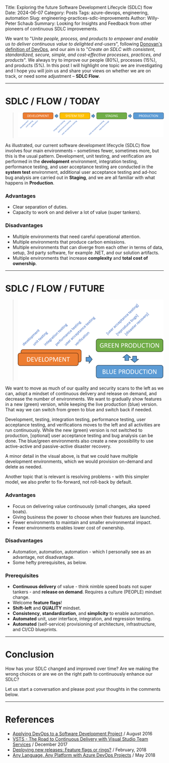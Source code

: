 Title: Exploring the future Software Development Lifecycle (SDLC) flow
Date: 2024-06-07
Category: Posts 
Tags: azure-devops, engineering, automation
Slug: engineering-practices-sdlc-improvements
Author: Willy-Peter Schaub
Summary: Looking for Insights and Feedback from other pioneers of continuous SDLC improvements.

We want to "_Unite people, process, and products to empower and enable us to deliver continuous value to delighted end-users_", following [Donovan's definition of DevOps](https://www.donovanbrown.com/post/what-is-devops), and our aim is to "_Create an SDLC with consistent, standardized, secure, simple, and cost-effective processes, practices, and products_". We always try to improve our people (80%), processes (15%), and products (5%). In this post I will highlight one topic we are investigating and I hope you will join us and share your views on whether we are on track, or need some adjustment – **SDLC Flow**.

---

# SDLC / FLOW / TODAY

> ![Today's SDLC](../images/engineering-practices-sdlc-improvements-1.png) 

As illustrated, our current software development lifecycle (SDLC) flow involves four main environments – sometimes fewer, sometimes more, but this is the usual pattern. Development, unit testing, and verification are performed in the **development** environment, integration testing, performance testing, and user acceptance testing are conducted in the **system test** environment, additional user acceptance testing and ad-hoc bug analysis are carried out in **Staging**, and we are all familiar with what happens in **Production**.  

### Advantages

- Clear separation of duties.
- Capacity to work on and deliver a lot of value (super tankers).

### Disadvantages

- Multiple environments that need careful operational attention.
- Multiple environments that produce carbon emissions.
- Multiple environments that can diverge from each other in terms of data, setup, 3rd party software, for example .NET, and our solution artifacts.
- Multiple environments that increase **complexity** and **total cost of ownership**.

---

# SDLC / FLOW / FUTURE

> ![SDLC of the future](../images/engineering-practices-sdlc-improvements-2.png) 

We want to move as much of our quality and security scans to the left as we can, adopt a mindset of continuous delivery and release on demand, and decrease the number of environments. We want to gradually show features in a new (green) version, while keeping the live production (blue) version. That way we can switch from green to blue and switch back if needed.  

Development, testing, integration testing, performance testing, user acceptance testing, and verifications moves to the left and all activities are run continuously. While the new (green) version is not switched to production, [optional] user acceptance testing and bug analysis can be done. The blue/green environments also create a new possibility to use active-active and passive-active disaster recovery.

A minor detail in the visual above, is that we could have multiple development environments, which we would provision on-demand and delete as needed.

Another topic that is relevant is resolving problems - with this simpler model, we also prefer to fix-forward, not roll-back by default.  

### Advantages

- Focus on delivering value continuously (small changes, aka speed boats).
- Giving business the power to choose when their features are launched.
- Fewer environments to maintain and smaller environmental impact.
- Fewer environments enables lower cost of ownership.

### Disadvantages

- Automation, automation, automation - which I personally see as an advantage, not disadvantage.
- Some hefty prerequisites, as below.

### Prerequisites

- **Continuous delivery** of value - think nimble speed boats not super tankers - and **release on demand**. Requires a culture (PEOPLE) mindset change. 
- Welcome **feature flags**!
- **Shift-left** and **QUALITY** mindset. 
- **Consistency**, **standardization**, and **simplicity** to enable automation.
- **Automated** unit, user interface, integration, and regression testing.
- **Automated** (self-service) provisioning of architecture, infrastructure, and CI/CD blueprints.

---

# Conclusion

How has your SDLC changed and improved over time? Are we making the wrong choices or are we on the right path to continuously enhance our SDLC?

Let us start a conversation and please post your thoughts in the comments below. 

---

# References

- [Applying DevOps to a Software Development Project](https://learn.microsoft.com/en-us/archive/msdn-magazine/2016/august/devops-applying-devops-to-a-software-development-project) / August 2016
- [VSTS - The Road to Continuous Delivery with Visual Studio Team Services](https://learn.microsoft.com/en-us/archive/msdn-magazine/2017/connect/vsts-the-road-to-continuous-delivery-with-visual-studio-team-services) / December 2017
- [Deploying new releases: Feature flags or rings?](https://opensource.com/article/18/2/feature-flags-ring-deployment-model) / February, 2018
- [Any Language, Any Platform with Azure DevOps Projects](https://learn.microsoft.com/en-us/archive/msdn-magazine/2018/may/devops-any-language-any-platform-with-azure-devops-projects) / May 2018

